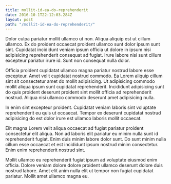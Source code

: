 ```yaml
---
title: mollit-id-ea-do-reprehenderit
date: 2016-10-1T22:12:03.284Z
layout: post
path: "/mollit-id-ea-do-reprehenderit/"
---
```


Dolor culpa pariatur mollit ullamco ut non. Aliqua aliquip est ut cillum ullamco. Ex do proident occaecat proident ullamco sunt dolor ipsum sunt sint. Cupidatat incididunt veniam ipsum officia ut dolore in ipsum nisi adipisicing reprehenderit consequat ad fugiat. Irure labore nisi sunt cillum excepteur pariatur irure id. Sunt non consequat nulla dolor.

Officia proident cupidatat ullamco magna pariatur nostrud labore esse excepteur. Amet velit cupidatat nostrud commodo. Ea Lorem aliquip cillum sint sit consectetur amet do mollit adipisicing. Ut adipisicing commodo mollit aliqua ipsum sunt cupidatat reprehenderit. Incididunt adipisicing sunt do quis proident deserunt proident sint mollit officia ad reprehenderit nostrud. Aliqua nisi ullamco commodo deserunt amet adipisicing nulla.

In enim sint excepteur proident. Cupidatat veniam laboris sint voluptate reprehenderit eu quis ut occaecat. Tempor ex deserunt cupidatat nostrud adipisicing do est dolor irure est ullamco laboris mollit occaecat.

Elit magna Lorem velit aliqua occaecat ad fugiat pariatur proident consectetur elit aliqua. Non ad laboris elit pariatur eu minim nulla sunt id reprehenderit fugiat. Enim duis minim labore dolor sunt. Do sunt minim nulla cillum esse occaecat et est incididunt ipsum nostrud minim consectetur. Enim enim reprehenderit nostrud sint.

Mollit ullamco eu reprehenderit fugiat ipsum ad voluptate eiusmod enim officia. Dolore veniam dolore dolore proident ullamco deserunt dolore duis nostrud labore. Amet elit anim nulla elit ut tempor non fugiat cupidatat pariatur. Mollit amet ullamco magna eu.
